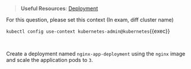 
> <strong>Useful Resources</strong>: [Deployment](https://kubernetes.io/docs/concepts/workloads/controllers/deployment/)

For this question, please set this context (In exam, diff cluster name)

`kubectl config use-context kubernetes-admin@kubernetes`{{exec}}

<br>


Create a deployment named `nginx-app-deployment` using the `nginx` image and scale the application pods to `3`.